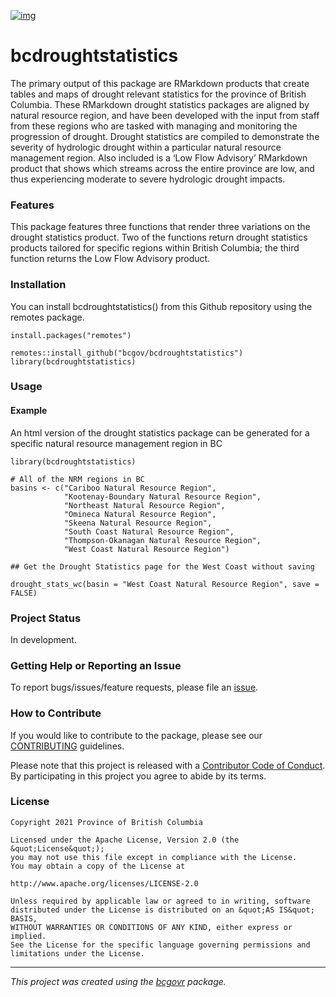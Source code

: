 <!-- Add a project state badge
See https://github.com/BCDevExchange/Our-Project-Docs/blob/master/discussion/projectstates.md
If you have bcgovr installed and you use RStudio, click the 'Insert BCDevex Badge' Addin. -->

[![img](https://img.shields.io/badge/Lifecycle-Stable-97ca00)](https://github.com/bcgov/repomountie/blob/master/doc/lifecycle-badges.md)

# bcdroughtstatistics

The primary output of this package are RMarkdown products that create
tables and maps of drought relevant statistics for the province of
British Columbia. These RMarkdown drought statistics packages are
aligned by natural resource region, and have been developed with the
input from staff from these regions who are tasked with managing and
monitoring the progression of drought. Drought statistics are compiled
to demonstrate the severity of hydrologic drought within a particular
natural resource management region. Also included is a ‘Low Flow
Advisory’ RMarkdown product that shows which streams across the entire
province are low, and thus experiencing moderate to severe hydrologic
drought impacts.

### Features

This package features three functions that render three variations on
the drought statistics product. Two of the functions return drought
statistics products tailored for specific regions within British
Columbia; the third function returns the Low Flow Advisory product.

### Installation

You can install bcdroughtstatistics() from this Github repository using
the remotes package.

    install.packages("remotes")

    remotes::install_github("bcgov/bcdroughtstatistics")
    library(bcdroughtstatistics)

### Usage

#### Example

An html version of the drought statistics package can be generated for a
specific natural resource management region in BC


    library(bcdroughtstatistics)

    # All of the NRM regions in BC
    basins <- c("Cariboo Natural Resource Region",
                "Kootenay-Boundary Natural Resource Region",
                "Northeast Natural Resource Region",
                "Omineca Natural Resource Region",
                "Skeena Natural Resource Region",
                "South Coast Natural Resource Region",
                "Thompson-Okanagan Natural Resource Region",
                "West Coast Natural Resource Region")

    ## Get the Drought Statistics page for the West Coast without saving

    drought_stats_wc(basin = "West Coast Natural Resource Region", save = FALSE)

### Project Status

In development.

### Getting Help or Reporting an Issue

To report bugs/issues/feature requests, please file an
[issue](https://github.com/bcgov/bcdroughtstatistics/issues/).

### How to Contribute

If you would like to contribute to the package, please see our
[CONTRIBUTING](CONTRIBUTING.md) guidelines.

Please note that this project is released with a [Contributor Code of
Conduct](CODE_OF_CONDUCT.md). By participating in this project you agree
to abide by its terms.

### License

    Copyright 2021 Province of British Columbia

    Licensed under the Apache License, Version 2.0 (the &quot;License&quot;);
    you may not use this file except in compliance with the License.
    You may obtain a copy of the License at

    http://www.apache.org/licenses/LICENSE-2.0

    Unless required by applicable law or agreed to in writing, software distributed under the License is distributed on an &quot;AS IS&quot; BASIS,
    WITHOUT WARRANTIES OR CONDITIONS OF ANY KIND, either express or implied.
    See the License for the specific language governing permissions and limitations under the License.

------------------------------------------------------------------------

*This project was created using the
[bcgovr](https://github.com/bcgov/bcgovr) package.*
